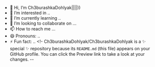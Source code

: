 - 👋 Hi, I’m Ch3burashkaDohlyak||||))
- 👀 I’m interested in ..
- 🌱 I’m currently learning ..
- 💞️ I’m looking to collaborate on ...
- 📫 How to reach me ...
- 😄 Pronouns: ..
- ⚡ Fun fact: ..
<!-
Ch3burashkaDohlyak/Ch3burashkaDohlyak is a ✨ special ✨ repository because its `README.md` (this file) appears on your GitHub profile.
You can click the Preview link to take a look at your changes.
--
